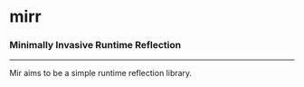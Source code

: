 # mirr
### Minimally Invasive Runtime Reflection

---
Mir aims to be a simple runtime reflection library.